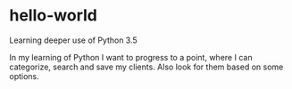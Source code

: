 # hello-world
Learning deeper use of Python 3.5

In my learning of Python I want to progress to a point, where I can categorize,
search and save my clients. Also look for them based on some options.
